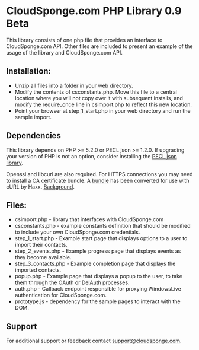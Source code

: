 # CloudSponge.com PHP Library 0.9 Beta

This library consists of one php file that provides an interface to CloudSponge.com API. Other files are included to present an example of the usage of the library and CloudSponge.com API.

## Installation:
* Unzip all files into a folder in your web directory. 
* Modify the contents of csconstants.php. Move this file to a central location where you will not copy over it with subsequent installs, and modify the require_once line in csimport.php to reflect this new location. 
* Point your browser at step_1_start.php in your web directory and run the sample import. 

## Dependencies

This library depends on PHP >= 5.2.0 or PECL json >= 1.2.0. If upgrading your version of PHP is not an option, consider installing the [PECL json library](http://pecl.php.net/package/json).

Openssl and libcurl are also required. For HTTPS connections you may need to install a CA certificate bundle. A [bundle](http://curl.haxx.se/docs/caextract.html) has been converted for use with cURL by Haxx. [Background](http://curl.haxx.se/docs/sslcerts.html).

## Files:
* csimport.php - library that interfaces with CloudSponge.com
* csconstants.php - example constants definition that should be modified to include your own CloudSponge.com credentials.
* step_1_start.php - Example start page that displays options to a user to import their contacts.
* step_2_events.php - Example progress page that displays events as they become available.
* step_3_contacts.php - Example completion page that displays the imported contacts.
* popup.php - Example page that displays a popup to the user, to take them through the OAuth or DelAuth processes.
* auth.php - Callback endpoint responsible for proxying WindowsLive authentication for CloudSponge.com.
* prototype.js - dependency for the sample pages to interact with the DOM. 

## Support

For additional support or feedback contact support@cloudsponge.com.

